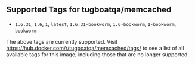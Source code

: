 ## Supported Tags for tugboatqa/memcached

* `1.6.31`, `1.6`, `1`, `latest`, `1.6.31-bookworm`, `1.6-bookworm`, `1-bookworm`, `bookworm`

The above tags are currently supported. Visit https://hub.docker.com/r/tugboatqa/memcached/tags/ to see a list of all available tags for this image, including those that are no longer supported.
